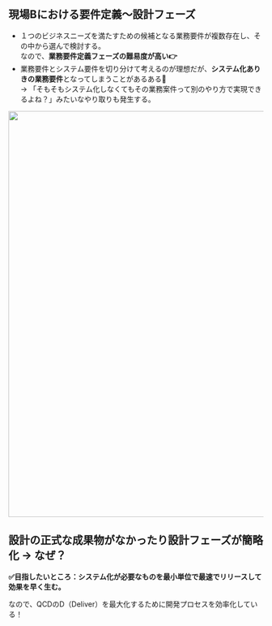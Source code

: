 ## 現場Bにおける要件定義～設計フェーズ
- １つのビジネスニーズを満たすための候補となる業務要件が複数存在し、その中から選んで検討する。<br>
  なので、**業務要件定義フェーズの難易度が高い👉**
- 業務要件とシステム要件を切り分けて考えるのが理想だが、**システム化ありきの業務要件**となってしまうことがあるある🔴<br>
  → 「そもそもシステム化しなくてもその業務案件って別のやり方で実現できるよね？」みたいなやり取りも発生する。

<img width="800px" src="https://github.com/user-attachments/assets/72bb0a01-787a-42cc-b497-51a69dbdf92c" />

## 設計の正式な成果物がなかったり設計フェーズが簡略化 -> なぜ？
**✅目指したいところ：システム化が必要なものを最小単位で最速でリリースして効果を早く生む。**

なので、QCDのD（Deliver）を最大化するために開発プロセスを効率化している！
